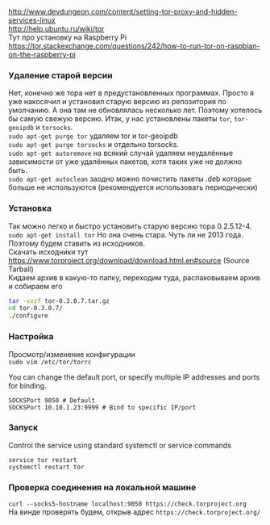 http://www.devdungeon.com/content/setting-tor-proxy-and-hidden-services-linux  
http://help.ubuntu.ru/wiki/tor  
Тут про установку на Raspberry Pi  
https://tor.stackexchange.com/questions/242/how-to-run-tor-on-raspbian-on-the-raspberry-pi

### Удаление старой версии
Нет, конечно же тора нет в предустановленных программах. Просто я уже накосячил и установил старую версию из репозитория по умолчанию. А она там не обновлялась несколько лет. Поэтому хотелось бы самую свежую версию.
Итак, у нас установлены пакеты `tor`, `tor-geoipdb` и `torsocks`.  
`sudo apt-get purge tor` удаляем tor и tor-geoipdb  
`sudo apt-get purge torsocks` и отдельно torsocks.  
`sudo apt-get autoremove` на всякий случай удаляем неудалённые зависимости от уже удалённых пакетов, хотя таких уже не должно быть.  
`sudo apt-get autoclean` заодно можно почистить пакеты .deb которые больше не используются (рекомендуется использовать периодически)  

### Установка
Так можно легко и быстро установить старую версию тора 0.2.5.12-4. `sudo apt-get install tor` Но она очень стара. Чуть ли не 2013 года. Поэтому будем ставить из исходников.  
Скачать исходники тут https://www.torproject.org/download/download.html.en#source (Source Tarball)  
Кидаем архив в какую-то папку, переходим туда, распаковываем архив и собираем его  
```bash
tar -xvzf tor-0.3.0.7.tar.gz
cd tor-0.3.0.7/
./configure

```

### Настройка
Просмотр/изменение конфигурации  
`sudo vim /etc/tor/torrc`

You can change the default port, or specify multiple IP addresses and ports for binding.
```
SOCKSPort 9050 # Default
SOCKSPort 10.10.1.23:9999 # Bind to specific IP/port
```

### Запуск
Control the service using standard systemctl or service commands
```
service tor restart
systemctl restart tor
```

### Проверка соединения на локальной машине
`curl --socks5-hostname localhost:9050 https://check.torproject.org`  
На винде проверять будем, открыв адрес `https://check.torproject.org/`
